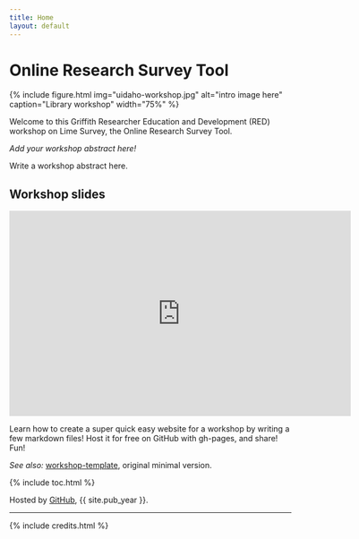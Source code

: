```yaml
---
title: Home
layout: default
---
```


# Online Research Survey Tool

{% include figure.html img="uidaho-workshop.jpg" alt="intro image here" caption="Library workshop" width="75%" %}

Welcome to this Griffith Researcher Education and Development (RED) workshop on Lime Survey, the Online Research Survey Tool. 

*Add your workshop abstract here!*

Write a workshop abstract here.

## Workshop slides

<iframe src="https://griffitheduau.sharepoint.com/sites/REDOnlineResearchSurveyToolLimeSurvey/_layouts/15/Doc.aspx?sourcedoc={52781e73-9722-4f2c-bfab-a4dc48e01659}&amp;action=embedview&amp;wdAr=1.7777777777777777" width="610px" height="367px" frameborder="0">This is an embedded <a target="_blank" href="https://office.com">Microsoft Office</a> presentation, powered by <a target="_blank" href="https://office.com/webapps">Office</a>.</iframe>

Learn how to create a super quick easy website for a workshop by writing a few markdown files! 
Host it for free on GitHub with gh-pages, and share!
Fun!

*See also:* [workshop-template](https://evanwill.github.io/workshop-template/), original minimal version.

{% include toc.html %}

Hosted by [GitHub](http://www.github.com/), {{ site.pub_year }}.

------

{% include credits.html %}
